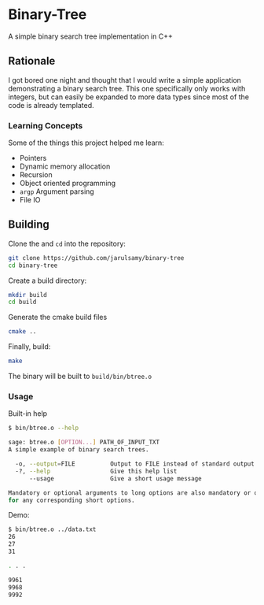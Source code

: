 # Binary-Tree

A simple binary search tree implementation in C++

## Rationale

I got bored one night and thought that I would write a simple application demonstrating a binary search tree. This one specifically only works with integers, but can easily be expanded to more data types since most of the code is already templated.

### Learning Concepts

Some of the things this project helped me learn:

* Pointers
* Dynamic memory allocation
* Recursion
* Object oriented programming
* `argp` Argument parsing
* File IO

## Building

Clone the and `cd` into the repository:

```bash
git clone https://github.com/jarulsamy/binary-tree
cd binary-tree
```

Create a build directory:

```bash
mkdir build
cd build
```

Generate the cmake build files

```bash
cmake ..
```

Finally, build:

```bash
make
```

The binary will be built to `build/bin/btree.o`

### Usage

Built-in help

```bash
$ bin/btree.o --help

sage: btree.o [OPTION...] PATH_OF_INPUT_TXT
A simple example of binary search trees.

  -o, --output=FILE          Output to FILE instead of standard output
  -?, --help                 Give this help list
      --usage                Give a short usage message

Mandatory or optional arguments to long options are also mandatory or optional
for any corresponding short options.
```

Demo:

```bash
$ bin/btree.o ../data.txt
26
27
31

. . .

9961
9968
9992
```
